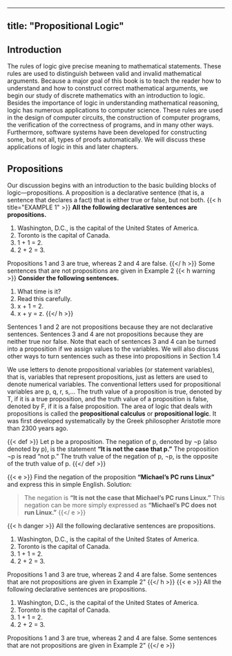 
---
title: "Propositional Logic"
---
## Introduction

The rules of logic give precise meaning to mathematical statements. These rules are used to distinguish between valid and invalid mathematical arguments. Because a major goal of this book is to teach the reader how to understand and how to construct correct mathematical arguments, we begin our study of discrete mathematics with an introduction to logic. Besides the importance of logic in understanding mathematical reasoning, logic has numerous applications to computer science. These rules are used in the design of computer circuits, the construction of computer programs, the verification of the correctness of programs, and in many other ways. Furthermore, software systems have been developed for constructing some, but not all, types of proofs automatically. We will discuss these applications of logic in this and later chapters.

## Propositions
Our discussion begins with an introduction to the basic building blocks of logic—propositions. A proposition is a declarative sentence (that is, a sentence that declares a fact) that is either true or false, but not both.
{{< h title="EXAMPLE 1" >}}
**All the following declarative sentences are propositions.**
1. Washington, D.C., is the capital of the United States of America.
2. Toronto is the capital of Canada.
3. 1 + 1 = 2.
4. 2 + 2 = 3.

Propositions 1 and 3 are true, whereas 2 and 4 are false.
{{</ h >}}
Some sentences that are not propositions are given in Example 2
{{< h warning >}}
**Consider the following sentences.**
1. What time is it?
2. Read this carefully.
3. x + 1 = 2.
4. x + y = z.
{{</ h >}}


Sentences 1 and 2 are not propositions because they are not declarative sentences. Sentences 3
and 4 are not propositions because they are neither true nor false. Note that each of sentences 3
and 4 can be turned into a proposition if we assign values to the variables. We will also discuss
other ways to turn sentences such as these into propositions in Section 1.4

We use letters to denote propositional variables (or statement variables), that is, variables that represent propositions, just as letters are used to denote numerical variables. The conventional letters used for propositional variables are p, q, r, s,... The truth value of a proposition is true, denoted by T, if it is a true proposition, and the truth value of a proposition is false, denoted by F, if it is a false proposition. The area of logic that deals with propositions is called the **propositional calculus** or **propositional logic**. It was first developed systematically by the Greek philosopher Aristotle more than 2300 years ago.


{{< def >}}
Let p be a proposition.  The negation of p, denoted by ¬p (also denoted by p), is the statement
**“It is not the case that p.”**
The proposition ¬p is read “not p.” The truth value of the negation of p, ¬p, is the opposite of the truth value of p.
{{</ def >}}

{{< e >}}
Find the negation of the proposition 
**“Michael’s PC runs Linux”**
and express this in simple English.
Solution: 
> The negation is
> **“It is not the case that Michael’s PC runs Linux.”**
> This negation can be more simply expressed as
> **“Michael’s PC does not run Linux.”**
{{</ e >}}





{{< h danger >}}
All the following declarative sentences are propositions.
1. Washington, D.C., is the capital of the United States of America.
2. Toronto is the capital of Canada.
3. 1 + 1 = 2.
4. 2 + 2 = 3.

Propositions 1 and 3 are true, whereas 2 and 4 are false.
Some sentences that are not propositions are given in Example 2" 
{{</ h >}}
{{< e >}}
All the following declarative sentences are propositions.
1. Washington, D.C., is the capital of the United States of America.
2. Toronto is the capital of Canada.
3. 1 + 1 = 2.
4. 2 + 2 = 3.

Propositions 1 and 3 are true, whereas 2 and 4 are false.
Some sentences that are not propositions are given in Example 2" 
{{</ e >}}